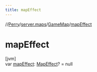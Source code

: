 ```yaml
---
title: mapEffect
---
```

//[Perry](../../../index.html)/[server.maps](../index.html)/[GameMap](index.html)/[mapEffect](map-effect.html)



# mapEffect



[jvm]\
var [mapEffect](map-effect.html): [MapEffect](../-map-effect/index.html)? = null




